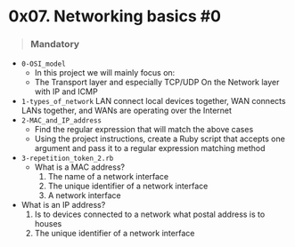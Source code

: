 # 0x07. Networking basics #0
  > ### Mandatory
  - `0-OSI_model` 
    - In this project we will mainly focus on:
    - The Transport layer and especially TCP/UDP
On the Network layer with IP and ICMP
  - `1-types_of_network`
   LAN connect local devices together, WAN connects LANs together, and WANs are operating over the Internet
  - `2-MAC_and_IP_address` 
    - Find the regular expression that will match the above cases
    - Using the project instructions, create a Ruby script that accepts one argument and pass it to a regular expression matching method
  - `3-repetition_token_2.rb`
    - What is a MAC address?
      1. The name of a network interface
      2. The unique identifier of a network interface
      3. A network interface
   - What is an IP address?
      1. Is to devices connected to a network what postal address is to houses
      2. The unique identifier of a network interface


